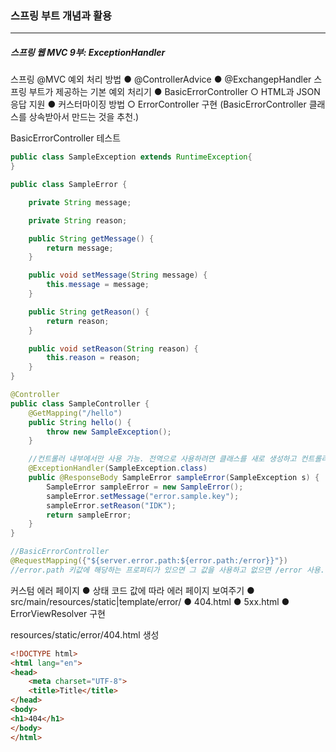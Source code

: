 <h3>스프링 부트 개념과 활용</h3>
<hr/>
<h5>스프링 웹 MVC 9부: ExceptionHandler</h5>

스프링 @MVC 예외 처리 방법
	● @ControllerAdvice
	● @ExchangepHandler
스프링 부트가 제공하는 기본 예외 처리기
	● BasicErrorController
		○ HTML과 JSON 응답 지원
	● 커스터마이징 방법
		○ ErrorController 구현 (BasicErrorController 클래스를 상속받아서 만드는 것을 추천.)

BasicErrorController 테스트

```java
public class SampleException extends RuntimeException{
}
```

```java
public class SampleError {

    private String message;

    private String reason;

    public String getMessage() {
        return message;
    }

    public void setMessage(String message) {
        this.message = message;
    }

    public String getReason() {
        return reason;
    }

    public void setReason(String reason) {
        this.reason = reason;
    }
}
```

```java
@Controller
public class SampleController {
    @GetMapping("/hello")
    public String hello() {
        throw new SampleException();
    }

    //컨트롤러 내부에서만 사용 가능. 전역으로 사용하려면 클래스를 새로 생성하고 컨트롤러 어드바이스를 붙여야 함.
    @ExceptionHandler(SampleException.class)
    public @ResponseBody SampleError sampleError(SampleException s) {
        SampleError sampleError = new SampleError();
        sampleError.setMessage("error.sample.key");
        sampleError.setReason("IDK");
        return sampleError;
    }
}
```

```java
//BasicErrorController
@RequestMapping({"${server.error.path:${error.path:/error}}"})
//error.path 키값에 해당하는 프로퍼티가 있으면 그 값을 사용하고 없으면 /error 사용. 이걸 한 번 더 감싸서 프로퍼티에 server.error.path 가 정의되어 있으면 그 값을 사용하고 아니면 오른쪽 값을 사용.
```

커스텀 에러 페이지
	● 상태 코드 값에 따라 에러 페이지 보여주기
	● src/main/resources/static|template/error/
	● 404.html 
	● 5xx.html
	● ErrorViewResolver 구현

resources/static/error/404.html 생성

```html
<!DOCTYPE html>
<html lang="en">
<head>
    <meta charset="UTF-8">
    <title>Title</title>
</head>
<body>
<h1>404</h1>
</body>
</html>
```

